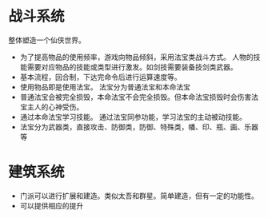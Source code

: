 # 战斗系统
整体塑造一个仙侠世界。

* 为了提高物品的使用频率，游戏向物品倾斜，采用法宝类战斗方式。
人物的技能需要对应物品的技能或类型进行激发。如剑技需要装备技剑类武器。
* 基本流程，回合制，下达完命令后进行运算速度等。
* 使用物品即是使用法宝。
法宝分为普通法宝和本命法宝
* 普通法宝会被完全损毁，本命法宝不会完全损毁。但本命法宝损毁时会伤害法宝主人的心神受伤。
* 通过本命法宝学习技能。
通过法宝同参功能，学习法宝的主动被动技能。
* 法宝分为武器类，直接攻击、防御类，防御、特殊类，幡、印、瓶、画、乐器等

# 建筑系统
* 门派可以进行扩展和建造。类似太吾和群星。简单建造，但有一定的功能性。
* 可以提供相应的提升



